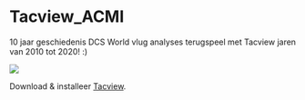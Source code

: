 # Tacview_ACMI
10 jaar geschiedenis DCS World vlug analyses terugspeel met Tacview jaren van 2010 tot 2020! :)

<img src="https://www.tacview.net/img/pic-understand.png">


Download &amp; installeer <a href="https://store.steampowered.com/app/1174860/Tacview/" target="_blank">Tacview</a>.

